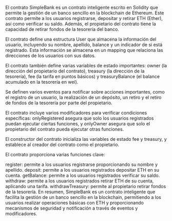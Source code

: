 El contrato SimpleBank es un contrato inteligente escrito en Solidity que permite la gestión de un banco sencillo en la blockchain de Ethereum. Este contrato permite a los usuarios registrarse, depositar y retirar ETH (Ether), así como verificar su saldo. Además, el propietario del contrato tiene la capacidad de retirar fondos de la tesorería del banco.

El contrato define una estructura User que almacena la información del usuario, incluyendo su nombre, apellido, balance y un indicador de si está registrado. Esta información se almacena en un mapping que relaciona las direcciones de los usuarios con sus datos.

El contrato también define varias variables de estado importantes: owner (la dirección del propietario del contrato), treasury (la dirección de la tesorería), fee (la tarifa en puntos básicos) y treasuryBalance (el balance acumulado en la tesorería en wei).

Se definen varios eventos para notificar sobre acciones importantes, como el registro de un usuario, la realización de un depósito, un retiro y el retiro de fondos de la tesorería por parte del propietario.

El contrato incluye varios modificadores para verificar condiciones específicas: onlyRegistered asegura que solo los usuarios registrados puedan ejecutar ciertas funciones, y onlyOwner asegura que solo el propietario del contrato pueda ejecutar otras funciones.

El constructor del contrato inicializa las variables de estado fee y treasury, y establece al creador del contrato como el propietario.

El contrato proporciona varias funciones clave:

register: permite a los usuarios registrarse proporcionando su nombre y apellido.
deposit: permite a los usuarios registrados depositar ETH en su cuenta.
getBalance: permite a los usuarios registrados verificar su saldo.
withdraw: permite a los usuarios registrados retirar ETH de su cuenta, aplicando una tarifa.
withdrawTreasury: permite al propietario retirar fondos de la tesorería.
En resumen, SimpleBank es un contrato inteligente que facilita la gestión de un banco sencillo en la blockchain, permitiendo a los usuarios realizar operaciones básicas con ETH y proporcionando mecanismos de seguridad y notificación a través de eventos y modificadores.



